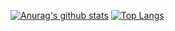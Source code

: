 [![Anurag's github stats](https://github-readme-stats.vercel.app/api?username=tomsoyaN&theme=highcontrast&count_private=true)](https://github.com/anuraghazra/github-readme-stats)
[![Top Langs](https://github-readme-stats.vercel.app/api/top-langs/?username=tomsoyaN&count_private=true)](https://github.com/anuraghazra/github-readme-stats)
